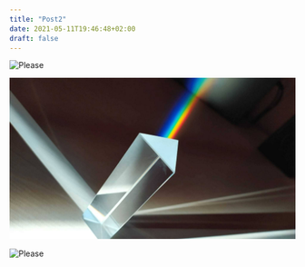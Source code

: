 ```yaml
---
title: "Post2"
date: 2021-05-11T19:46:48+02:00
draft: false
---
```



![Please](img/prism.jpg)

![Please](/images/prism.jpg)

![Please](/images/StreetAR.png)
